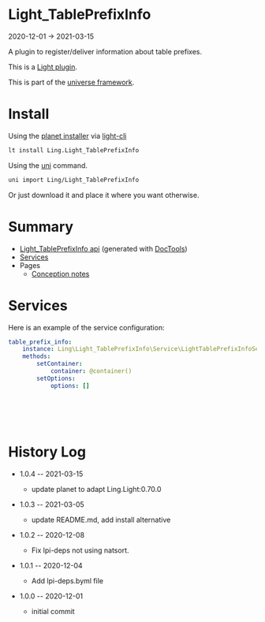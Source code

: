 Light_TablePrefixInfo
===========
2020-12-01 -> 2021-03-15



A plugin to register/deliver information about table prefixes.


This is a [Light plugin](https://github.com/lingtalfi/Light/blob/master/doc/pages/plugin.md).

This is part of the [universe framework](https://github.com/karayabin/universe-snapshot).


Install
==========
Using the [planet installer](https://github.com/lingtalfi/Light_PlanetInstaller) via [light-cli](https://github.com/lingtalfi/Light_Cli)
```bash
lt install Ling.Light_TablePrefixInfo
```

Using the [uni](https://github.com/lingtalfi/universe-naive-importer) command.
```bash
uni import Ling/Light_TablePrefixInfo
```

Or just download it and place it where you want otherwise.






Summary
===========
- [Light_TablePrefixInfo api](https://github.com/lingtalfi/Light_TablePrefixInfo/blob/master/doc/api/Ling/Light_TablePrefixInfo.md) (generated with [DocTools](https://github.com/lingtalfi/DocTools))
- [Services](#services)
- Pages
    - [Conception notes](https://github.com/lingtalfi/Light_TablePrefixInfo/blob/master/doc/pages/conception-notes.md)






Services
=========


Here is an example of the service configuration:

```yaml
table_prefix_info:
    instance: Ling\Light_TablePrefixInfo\Service\LightTablePrefixInfoService
    methods:
        setContainer:
            container: @container()
        setOptions:
            options: []







```



History Log
=============

- 1.0.4 -- 2021-03-15

    - update planet to adapt Ling.Light:0.70.0

- 1.0.3 -- 2021-03-05

    - update README.md, add install alternative

- 1.0.2 -- 2020-12-08

    - Fix lpi-deps not using natsort.

- 1.0.1 -- 2020-12-04

    - Add lpi-deps.byml file

- 1.0.0 -- 2020-12-01

    - initial commit